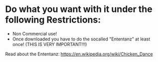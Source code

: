 # Do what you want with it under the following Restrictions:

* Non Commercial use!
* Once downloaded you have to do the socalled "Ententanz" at least once! (THIS IS VERY IMPORTANT!!!)

Read about the Ententanz:
https://en.wikipedia.org/wiki/Chicken_Dance
